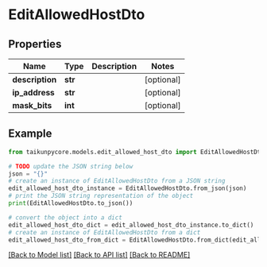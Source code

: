 # EditAllowedHostDto


## Properties

Name | Type | Description | Notes
------------ | ------------- | ------------- | -------------
**description** | **str** |  | [optional] 
**ip_address** | **str** |  | [optional] 
**mask_bits** | **int** |  | [optional] 

## Example

```python
from taikunpycore.models.edit_allowed_host_dto import EditAllowedHostDto

# TODO update the JSON string below
json = "{}"
# create an instance of EditAllowedHostDto from a JSON string
edit_allowed_host_dto_instance = EditAllowedHostDto.from_json(json)
# print the JSON string representation of the object
print(EditAllowedHostDto.to_json())

# convert the object into a dict
edit_allowed_host_dto_dict = edit_allowed_host_dto_instance.to_dict()
# create an instance of EditAllowedHostDto from a dict
edit_allowed_host_dto_from_dict = EditAllowedHostDto.from_dict(edit_allowed_host_dto_dict)
```
[[Back to Model list]](../README.md#documentation-for-models) [[Back to API list]](../README.md#documentation-for-api-endpoints) [[Back to README]](../README.md)


